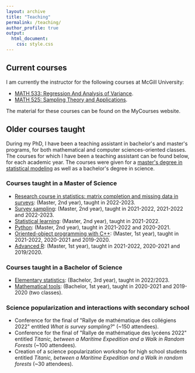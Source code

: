 ```yaml
---
layout: archive
title: "Teaching"
permalink: /teaching/
author_profile: true
output:
  html_document:
    css: style.css
---
```


## Current courses

I am currently the instructor for the following courses at McGill University:

- [MATH 533: Regression And Analysis of Variance](https://www.mcgill.ca/study/2023-2024/courses/math-533).
- [MATH 525: Sampling Theory and Applications](https://www.mcgill.ca/study/2023-2024/courses/math-525).

The material for these courses can be found on the MyCourses website.

## Older courses taught

During my PhD, I have been a teaching assistant in bachelor's and master's programs, for both mathematical and computer sciences-oriented classes. The courses for which I have been a teaching assistant can be found below, for each academic year. The courses were given for a [master's degree in statistical modeling](https://lmb.univ-fcomte.fr/Master-Mathematiques-Appliquees) as well as a bachelor's degree in science.

### Courses taught in a Master of Science

- <ins>Research course in statistics: matrix completion and missing data in surveys</ins>: (Master, 2nd year), taught in 2022-2023. 
- <ins>Survey sampling</ins>: (Master, 2nd year), taught in 2021-2022, 2021-2022 and 2022-2023. 
- <ins>Statistical learning</ins>: (Master, 2nd year), taught in 2021-2022.
- <ins>Python</ins>: (Master, 2nd year), taught in 2021-2022 and 2020-2021.
- <ins>Oriented-object programming with C++</ins>: (Master, 1st year), taught in 2021-2022, 2020-2021 and 2019-2020.
- <ins>Advanced R</ins>: (Master, 1st year), taught in 2021-2022, 2020-2021 and 2019/2020.

### Courses taught in a Bachelor of Science

- <ins>Elementary statistics</ins>: (Bachelor, 3rd year), taught in 2022/2023.
- <ins>Mathematical tools</ins>: (Bachelor, 1st year), taught in 2020-2021 and 2019-2020 (two classes).


### Science popularization and interactions with secondary school
- Conference for the final of "Rallye de mathématique des collégiens 2022" entitled *What is survey sampling?*" (~150 attendees).
- Conference for the final of "Rallye de mathématique des lycéens 2022" entitled *Titanic, between a Maritime Expedition and a Walk in Random Forests* (~100 attendees).
- Creation of a science popularization workshop for high school students entitled *Titanic, between a Maritime Expedition and a Walk in random forests* (~30 attendees).
